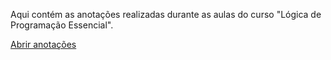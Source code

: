 Aqui contém as anotações realizadas durante as aulas do curso "Lógica de Programação Essencial".

[Abrir anotações](https://github.com/lucianakyoko/Bootcamp-Spread-Fullstack-Developer/blob/main/Introducao%20ao%20Git%20e%20Github/anotacoes.md)